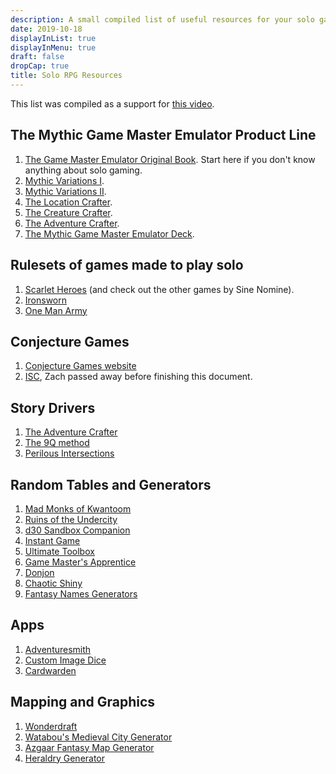 ```yaml
---
description: A small compiled list of useful resources for your solo games
date: 2019-10-18
displayInList: true
displayInMenu: true
draft: false
dropCap: true
title: Solo RPG Resources
---
```


This list was compiled as a support for [this video](https://www.youtube.com/watch?v=cn91TOf9j3M).

## The Mythic Game Master Emulator Product Line

1. [The Game Master Emulator Original Book](https://www.drivethrurpg.com/product/20798/Mythic-Game-Master-Emulator?affiliate_id=909715). Start here if you don't know anything about solo gaming.
2. [Mythic Variations I](https://www.drivethrurpg.com/product/25601/Mythic-Variations?affiliate_id=909715).
3. [Mythic Variations II](https://www.drivethrurpg.com/product/229391/Mythic-Variations-2?affiliate_id=909715).
4. [The Location Crafter](https://www.drivethrurpg.com/product/141633/The-Location-Crafter?affiliate_id=909715).
5. [The Creature Crafter](https://www.drivethrurpg.com/product/62850/The-Creature-Crafter?affiliate_id=909715).
6. [The Adventure Crafter](https://www.drivethrurpg.com/product/261479/The-Adventure-Crafter?affiliate_id=909715).
7. [The Mythic Game Master Emulator Deck](https://www.drivethrurpg.com/product/257195/Mythic-Game-Master-Emulator-Deck?affiliate_id=909715).

## Rulesets of games made to play solo

1. [Scarlet Heroes](https://www.drivethrurpg.com/product/127180/Scarlet-Heroes?affiliate_id=909715) (and check out the other games by Sine Nomine).
2. [Ironsworn](https://www.ironswornrpg.com/)
3. [One Man Army](https://github.com/rpg-tips/resources/blob/master/docs/one-man-army.pdf)

## Conjecture Games

1. [Conjecture Games website](http://conjecturegames.com/)
2. [ISC](https://github.com/rpg-tips/resources/blob/master/docs/isc.pdf), Zach passed away before finishing this document.

## Story Drivers

1. [The Adventure Crafter](https://wordmillgames.com/the-adventure-crafter.html)
2. [The 9Q method](https://drive.google.com/file/d/0B_68vh2U4DoKSzdCdEFZMFlNd0E/view)
3. [Perilous Intersections](http://noonetoplay.blogspot.com/2014/09/perilous-intersections-v-10.html)

## Random Tables and Generators

1. [Mad Monks of Kwantoom](https://www.drivethrurpg.com/product/129506/Mad-Monks-of-Kwantoom?affiliate_id=909715)
2. [Ruins of the Undercity](https://www.drivethrurpg.com/product/109821/Ruins-of-the-Undercity?affiliate_id=909715)
3. [d30 Sandbox Companion](https://www.drivethrurpg.com/product/124392/d30-Sandbox-Companion?affiliate_id=909715)
4. [Instant Game](http://www.nerdprideradio.com/Content/Downloads/InstantGame.pdf)
5. [Ultimate Toolbox](https://www.drivethrurpg.com/product/63106/Ultimate-Toolbox?affiliate_id=909715)
6. [Game Master's Apprentice](https://www.drivethrucards.com/product/125685/The-GameMasters-Apprentice-Base-Deck?affiliate_id=909715)
7. [Donjon](https://donjon.bin.sh/)
8. [Chaotic Shiny](http://chaoticshiny.com/index.php)
9. [Fantasy Names Generators](https://www.fantasynamegenerators.com/)

## Apps

1. [Adventuresmith](https://play.google.com/store/apps/details?id=org.steavesea.adventuresmith&hl=en)
2. [Custom Image Dice](https://play.google.com/store/apps/details?id=org.boardnaut.studios.customimagedice&hl=en_US)
3. [Cardwarden](http://cardwarden.com/)

## Mapping and Graphics

1. [Wonderdraft](https://www.wonderdraft.net/)
2. [Watabou's Medieval City Generator](https://watabou.itch.io/medieval-fantasy-city-generator)
3. [Azgaar Fantasy Map Generator](https://azgaar.github.io/Fantasy-Map-Generator/)
4. [Heraldry Generator](https://worldspinner.com/heraldry/device_editor/)
